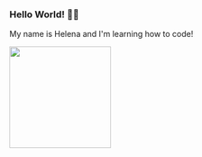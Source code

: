 ### Hello World! 🐷✨

My name is Helena and I'm learning how to code!


<img height="180em" src="https://github-readme-stats.vercel.app/api?username=mhsouza88&show_icons=true&hide_border=true&&count_private=true&include_all_commits=true" />
<!--
**mhsouza88/mhsouza88** is a ✨ _special_ ✨ repository because its `README.md` (this file) appears on your GitHub profile.

Here are some ideas to get you started:

- 🔭 I’m currently working on ...
- 🌱 I’m currently learning ...
- 👯 I’m looking to collaborate on ...
- 🤔 I’m looking for help with ...
- 💬 Ask me about ...
- 📫 How to reach me: ...
- 😄 Pronouns: ...
- ⚡ Fun fact: ...
-->
